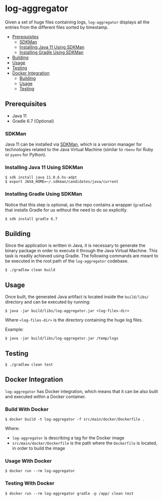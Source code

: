 # log-aggregator

Given a set of huge files containing logs, `log-aggregator` displays all the
entries from the different files sorted by timestamp.

* [Prerequisites](#prerequisites)
  * [SDKMan](#sdkman)
  * [Installing Java 11 Using SDKMan](#installing-java-11-using-sdkman)
  * [Installing Gradle Using SDKMan](#installing-gradle-using-sdkman)
* [Building](#building)
* [Usage](#usage)
* [Testing](#testing)
* [Docker Integration](#docker-integration)
  * [Building](#build-with-docker)
  * [Usage](#usage-with-docker)
  * [Testing](#testing-with-docker)

## Prerequisites

* Java 11
* Gradle 6.7 (Optional)

### SDKMan

Java 11 can be installed via [SDKMan](https://sdkman.io/install), which is a
version manager for technologies related to the Java Virtual Machine (similar to
`rbenv` for Ruby or `pyenv` for Python).

### Installing Java 11 Using SDKMan

```shell
$ sdk install java 11.0.6.hs-adpt
$ export JAVA_HOME=~/.sdkman/candidates/java/current
```

### Installing Gradle Using SDKMan

Notice that this step is optional, as the repo contains a wrapper (`gradlew`)
that installs Gradle for us without the need to do so explicitly.

```shell
$ sdk install gradle 6.7
```

## Building

Since the application is written in Java, it is necessary to generate the binary
package in order to execute it through the Java Virtual Machine. This task is
readily achieved using Gradle. The following commands are meant to be executed
in the root path of the `log-aggregator` codebase.

```shell
$ ./gradlew clean build
```

## Usage

Once built, the generated Java artifact is located inside the `build/libs/`
directory and can be executed by running:

```shell
$ java -jar build/libs/log-aggregator.jar <log-files-dir>
```

Where `<log-files-dir>` is the directory containing the huge log files.

Example:

```shell
$ java -jar build/libs/log-aggregator.jar /temp/logs
```

## Testing

```shell
$ ./gradlew clean test
```

## Docker Integration

`log-aggregator` has Docker integration, which means that it can be also built and executed within a Docker container.

### Build With Docker

```shell
$ docker build -t log-aggregator -f src/main/docker/Dockerfile .
```

Where:

* `log-aggregator` is describing a tag for the Docker image
* `src/main/docker/Dockerfile` is the path where the `Dockerfile` is located, in order to build the image

### Usage With Docker

```shell
$ docker run --rm log-aggregator
```

### Testing With Docker

```shell
$ docker run --rm log-aggregator gradle -p /app/ clean test
```
